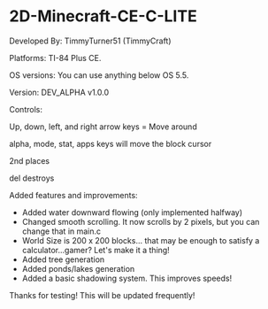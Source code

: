 # 2D-Minecraft-CE-C-LITE
Developed By: TimmyTurner51 (TimmyCraft)


Platforms: TI-84 Plus CE.

OS versions: You can use anything below OS 5.5.

Version: DEV_ALPHA v1.0.0


Controls:

Up, down, left, and right arrow keys = Move around

alpha, mode, stat, apps keys will move the block cursor

2nd places

del destroys

Added features and improvements:
 - Added water downward flowing (only implemented halfway)
 - Changed smooth scrolling. It now scrolls by 2 pixels, but you can change that in main.c
 - World Size is 200 x 200 blocks... that may be enough to satisfy a calculator...gamer? Let's make it a thing!
 - Added tree generation
 - Added ponds/lakes generation
 - Added a basic shadowing system. This improves speeds!


Thanks for testing! This will be updated frequently!
